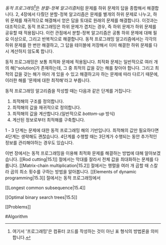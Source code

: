 *동적 프로그래밍*[^Dynamic Programming]은 *분할-정복 알고리즘*처럼 문제를 하위 문제의 답을 종합해서 해결합니다. 2, 4장에서 다뤘던 분할-정복 알고리즘은 문제를 별개의 하위 문제로 나누고, 하위 문제를 재귀적으로 해결해서 얻은 답을 토대로 원래의 문제를 해결합니다. 이것과는 대조적으로, 동적 프로그래밍은 하위 문제가 겹치는 경우, 즉 하위 문제가 하위 문제를 공유할 때 적용됩니다. 이런 관점에서 분할-정복 알고리즘은 공통 하위 문제에 대해 필요 이상으로, 그리고 반복적으로 해결합니다. 동적 프로그래밍 알고리즘에서는 각각의 하위 문제를 한 번만 해결하고, 그 답을 테이블에 저장해서 이미 해결한 하위 문제를 다시 계산하지 않도록 합니다.

동적 프로그래밍은 보통 최적화 문제에 적용됩니다. 최적화 문제는 일반적으로 여러 개의 해[^solution]가 존재하는데, 그 중 최적의 값을 갖는 해를 찾아야 합니다. 그리고 최적의 값을 갖는 해가 여러 개 있을 수 있고 해결하고자 하는 문제에 따라 다르기 때문에, 이러한 해를 '문제에 대한 최적해'라고 부릅니다.

동적 프로그래밍 알고리즘을 작성할 때는 다음과 같은 단계를 거칩니다:
1. 최적해의 구조를 정의합니다.
2. 최적해의 값을 재귀적으로 정의합니다.
3. 최적해의 값을 계산합니다.(일반적으로 *bottom-up* 방식)
4. 계산된 정보로부터 최적해를 구축합니다.

1 - 3 단계는 문제에 대한 동적 프로그래밍 해의 기반입니다. 최적해의 값만 필요하다면 4단계는 생략해도 괜찮습니다. 4단계를 수행할 때는 3단계가 수행되는 동안 추가적인 정보를 관리해야하는 경우도 있습니다.

이번 장에서는 동적 프로그래밍을 이용해 최적화 문제를 해결하는 방법에 대해 알아보겠습니다. [[Rod cutting|15.1]] 절에서는 막대를 잘라서 전체 값을 최대화하는 문제를 다룹니다. [[Matrix-chain multiplication|15.2]] 절에서는 행렬을 여러 개 곱할 때 스칼라 곱의 최소 횟수를 구하는 방법을 알아봅니다. [[Elements of dynamic programming|15.3]] 절에서는 동적 프로그래밍에서 

[[Longest common subsequence|15.4]]

[[Optimal binary search trees|15.5]]

[[Problems]]

#Algorithm 

[^Dynamic Programming]: 여기서 '프로그래밍'은 컴퓨터 코드를 작성하는 것이 아닌 표 형식의 방법론을 의미합니다.